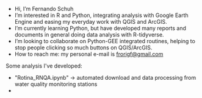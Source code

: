 - Hi, I’m Fernando Schuh
- I’m interested in R and Python, integrating analysis with Google Earth Engine and easing my everyday work with QGIS and ArcGIS.
- I’m currently learning Python, but have developed many reports and documents in general doing data analysis with R-tidyverse.
- I’m looking to collaborate on Python-GEE integrated routines, helping to stop people clicking so much buttons on QGIS/ArcGIS.
- How to reach me: my personal e-mail is frorigf@gmail.com

Some analysis I've developed:
- "Rotina_RNQA.ipynb" -> automated download and data processing from water quality monitoring stations
- 

<!---
schuhf/schuhf is a ✨ special ✨ repository because its `README.md` (this file) appears on your GitHub profile.
You can click the Preview link to take a look at your changes.
--->
